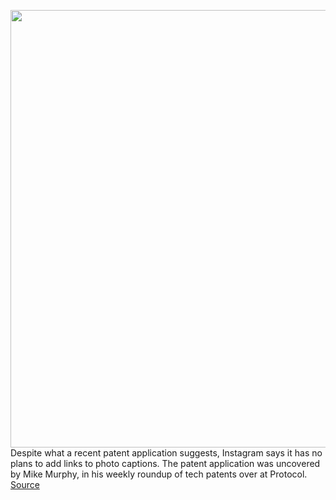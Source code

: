 <img src='https://cdn.vox-cdn.com/thumbor/SYL3iai6rnmBFRDHR3ZeUvi0jh4=/0x0:2040x1360/1200x800/filters:focal(857x517:1183x843)/cdn.vox-cdn.com/uploads/chorus_image/image/67399113/acastro_190919_1777_instagram_0003.0.0.jpg' width='700px' /><br/>
Despite what a recent patent application suggests, Instagram says it has no plans to add links to photo captions. The patent application was uncovered by Mike Murphy, in his weekly roundup of tech patents over at Protocol.
<a href='https://www.theverge.com/2020/9/13/21434814/instagram-facebook-caption-links-patent'> Source <a/>